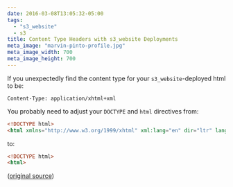```yaml
---
date: 2016-03-08T13:05:32-05:00
tags:
  - "s3_website"
  - s3
title: Content Type Headers with s3_website Deployments
meta_image: "marvin-pinto-profile.jpg"
meta_image_width: 700
meta_image_height: 700
---
```


If you unexpectedly find the content type for your `s3_website`-deployed html
to be:

``` text
Content-Type: application/xhtml+xml
```

You probably need to adjust your `DOCTYPE` and `html` directives from:

``` html
<!DOCTYPE html>
<html xmlns="http://www.w3.org/1999/xhtml" xml:lang="en" dir="ltr" lang="en">
```

to:

``` html
<!DOCTYPE html>
<html>
```

([original source][1])

[1]: https://github.com/laurilehmijoki/s3_website/issues/7
